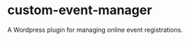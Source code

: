 custom-event-manager
====================

A Wordpress plugin for managing online event registrations.
